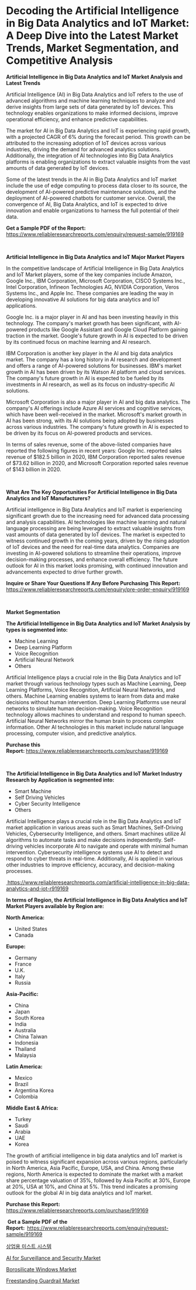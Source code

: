 <p><h1>Decoding the Artificial Intelligence in Big Data Analytics and IoT Market: A Deep Dive into the Latest Market Trends, Market Segmentation, and Competitive Analysis</h1></p><p><strong>Artificial Intelligence in Big Data Analytics and IoT Market Analysis and Latest Trends</strong></p>
<p><p>Artificial Intelligence (AI) in Big Data Analytics and IoT refers to the use of advanced algorithms and machine learning techniques to analyze and derive insights from large sets of data generated by IoT devices. This technology enables organizations to make informed decisions, improve operational efficiency, and enhance predictive capabilities.</p><p>The market for AI in Big Data Analytics and IoT is experiencing rapid growth, with a projected CAGR of 6% during the forecast period. This growth can be attributed to the increasing adoption of IoT devices across various industries, driving the demand for advanced analytics solutions. Additionally, the integration of AI technologies into Big Data Analytics platforms is enabling organizations to extract valuable insights from the vast amounts of data generated by IoT devices.</p><p>Some of the latest trends in the AI in Big Data Analytics and IoT market include the use of edge computing to process data closer to its source, the development of AI-powered predictive maintenance solutions, and the deployment of AI-powered chatbots for customer service. Overall, the convergence of AI, Big Data Analytics, and IoT is expected to drive innovation and enable organizations to harness the full potential of their data.</p></p>
<p><strong>Get a Sample PDF of the Report:&nbsp;</strong> <a href="https://www.reliableresearchreports.com/enquiry/request-sample/919169">https://www.reliableresearchreports.com/enquiry/request-sample/919169</a></p>
<p>&nbsp;</p>
<p><strong>Artificial Intelligence in Big Data Analytics and IoT Major Market Players</strong></p>
<p><p>In the competitive landscape of Artificial Intelligence in Big Data Analytics and IoT Market players, some of the key companies include Amazon, Google Inc., IBM Corporation, Microsoft Corporation, CISCO Systems Inc., Intel Corporation, Infineon Technologies AG, NVIDIA Corporation, Veros Systems Inc., and Apple Inc. These companies are leading the way in developing innovative AI solutions for big data analytics and IoT applications.</p><p>Google Inc. is a major player in AI and has been investing heavily in this technology. The company's market growth has been significant, with AI-powered products like Google Assistant and Google Cloud Platform gaining traction in the market. Google's future growth in AI is expected to be driven by its continued focus on machine learning and AI research.</p><p>IBM Corporation is another key player in the AI and big data analytics market. The company has a long history in AI research and development and offers a range of AI-powered solutions for businesses. IBM's market growth in AI has been driven by its Watson AI platform and cloud services. The company's future growth in AI is expected to be fueled by its investments in AI research, as well as its focus on industry-specific AI solutions.</p><p>Microsoft Corporation is also a major player in AI and big data analytics. The company's AI offerings include Azure AI services and cognitive services, which have been well-received in the market. Microsoft's market growth in AI has been strong, with its AI solutions being adopted by businesses across various industries. The company's future growth in AI is expected to be driven by its focus on AI-powered products and services.</p><p>In terms of sales revenue, some of the above-listed companies have reported the following figures in recent years: Google Inc. reported sales revenue of $182.5 billion in 2020, IBM Corporation reported sales revenue of $73.62 billion in 2020, and Microsoft Corporation reported sales revenue of $143 billion in 2020.</p></p>
<p>&nbsp;</p>
<p><strong>What Are The Key Opportunities For Artificial Intelligence in Big Data Analytics and IoT Manufacturers?</strong></p>
<p><p>Artificial intelligence in Big Data Analytics and IoT market is experiencing significant growth due to the increasing need for advanced data processing and analysis capabilities. AI technologies like machine learning and natural language processing are being leveraged to extract valuable insights from vast amounts of data generated by IoT devices. The market is expected to witness continued growth in the coming years, driven by the rising adoption of IoT devices and the need for real-time data analytics. Companies are investing in AI-powered solutions to streamline their operations, improve decision-making processes, and enhance overall efficiency. The future outlook for AI in this market looks promising, with continued innovation and advancements expected to drive further growth.</p></p>
<p><strong>Inquire or Share Your Questions If Any Before Purchasing This Report:</strong> <a href="https://www.reliableresearchreports.com/enquiry/pre-order-enquiry/919169">https://www.reliableresearchreports.com/enquiry/pre-order-enquiry/919169</a></p>
<p>&nbsp;</p>
<p><strong>Market Segmentation</strong></p>
<p><strong>The Artificial Intelligence in Big Data Analytics and IoT Market Analysis by types is segmented into:</strong></p>
<p><ul><li>Machine Learning</li><li>Deep Learning Platform</li><li>Voice Recognition</li><li>Artificial Neural Network</li><li>Others</li></ul></p>
<p><p>Artificial Intelligence plays a crucial role in the Big Data Analytics and IoT market through various technology types such as Machine Learning, Deep Learning Platforms, Voice Recognition, Artificial Neural Networks, and others. Machine Learning enables systems to learn from data and make decisions without human intervention. Deep Learning Platforms use neural networks to simulate human decision-making. Voice Recognition technology allows machines to understand and respond to human speech. Artificial Neural Networks mirror the human brain to process complex information. Other AI technologies in this market include natural language processing, computer vision, and predictive analytics.</p></p>
<p><strong>Purchase this Report:&nbsp;</strong><a href="https://www.reliableresearchreports.com/purchase/919169">https://www.reliableresearchreports.com/purchase/919169</a></p>
<p>&nbsp;</p>
<p><strong>The Artificial Intelligence in Big Data Analytics and IoT Market Industry Research by Application is segmented into:</strong></p>
<p><ul><li>Smart Machine</li><li>Self Driving Vehicles</li><li>Cyber Security Intelligence</li><li>Others</li></ul></p>
<p><p>Artificial Intelligence plays a crucial role in the Big Data Analytics and IoT market application in various areas such as Smart Machines, Self-Driving Vehicles, Cybersecurity Intelligence, and others. Smart machines utilize AI algorithms to automate tasks and make decisions independently. Self-driving vehicles incorporate AI to navigate and operate with minimal human intervention. Cybersecurity intelligence systems use AI to detect and respond to cyber threats in real-time. Additionally, AI is applied in various other industries to improve efficiency, accuracy, and decision-making processes.</p></p>
<p><a href="https://www.reliableresearchreports.com/artificial-intelligence-in-big-data-analytics-and-iot-r919169">&nbsp;https://www.reliableresearchreports.com/artificial-intelligence-in-big-data-analytics-and-iot-r919169</a></p>
<p><strong>In terms of Region, the Artificial Intelligence in Big Data Analytics and IoT Market Players available by Region are:</strong></p>
<p>
    <p> <strong> North America: </strong>
        <ul>
            <li>United States</li>
            <li>Canada</li>
        </ul>
        </p> 
    <p> <strong> Europe: </strong>
        <ul>
            <li>Germany</li>
            <li>France</li>
            <li>U.K.</li>
            <li>Italy</li>
            <li>Russia</li>
        </ul>
        </p> 
    <p> <strong> Asia-Pacific: </strong>
        <ul>
            <li>China</li>
            <li>Japan</li>
            <li>South Korea</li>
            <li>India</li>
            <li>Australia</li>
            <li>China Taiwan</li>
            <li>Indonesia</li>
            <li>Thailand</li>
            <li>Malaysia</li>
        </ul>
        </p> 
    <p> <strong> Latin America: </strong>
        <ul>
            <li>Mexico</li>
            <li>Brazil</li>
            <li>Argentina Korea</li>
            <li>Colombia</li>
        </ul>
        </p> 
    <p> <strong> Middle East & Africa: </strong>
        <ul>
            <li>Turkey</li>
            <li>Saudi</li>
            <li>Arabia</li>
            <li>UAE</li>
            <li>Korea</li>
        </ul>
    </p>
    </p>
<p><p>The growth of artificial intelligence in big data analytics and IoT market is poised to witness significant expansion across various regions, particularly in North America, Asia Pacific, Europe, USA, and China. Among these regions, North America is expected to dominate the market with a market share percentage valuation of 35%, followed by Asia Pacific at 30%, Europe at 20%, USA at 10%, and China at 5%. This trend indicates a promising outlook for the global AI in big data analytics and IoT market.</p></p>
<p><strong>Purchase this Report: </strong><a href="https://www.reliableresearchreports.com/purchase/919169">https://www.reliableresearchreports.com/purchase/919169</a></p>
<p>&nbsp;<strong>Get a Sample PDF of the Report:&nbsp;&nbsp;</strong><a href="https://www.reliableresearchreports.com/enquiry/request-sample/919169">https://www.reliableresearchreports.com/enquiry/request-sample/919169</a></p>
<p><strong></strong></p>
<p><p><a href="https://github.com/sougarounis/Market-Research-Report-List-3/blob/main/783137253895.md">상업용 미스트 시스템</a></p><p><a href="https://github.com/RichRobinson5/Market-Research-Report-List-5/blob/main/ai-for-surveillance-and-security-market.md">AI for Surveillance and Security Market</a></p><p><a href="https://www.linkedin.com/pulse/decoding-borosilicate-windows-market-metrics-share-trends-growth-6btze?trackingId=7lW2%2FfR4Ok422GfLSQ9dgQ%3D%3D">Borosilicate Windows Market</a></p><p><a href="https://www.linkedin.com/pulse/freestanding-guardrail-market-furnishes-information-share-trends-ktmxe?trackingId=eOmUtOUR5oydzcqWaCAocw%3D%3D">Freestanding Guardrail Market</a></p></p>